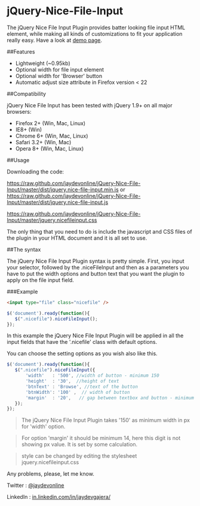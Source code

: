 jQuery-Nice-File-Input
======================

The jQuery Nice File Input Plugin provides batter looking file input HTML element, while making all kinds of customizations to fit your application really easy.
Have a look at <a href="http://jaydevgajera.com/nice-file-input/" target="_blank" >demo page</a>. 

##Features

* Lightweight (~0.95kb)
* Optional width for file input element
* Optional width for 'Browser' button
* Automatic adjust size attribute in Firefox version < 22     

##Compatibility

jQuery Nice File Input has been tested with jQuery 1.9+ on all major browsers:

* Firefox 2+ (Win, Mac, Linux)
* IE8+ (Win)
* Chrome 6+ (Win, Mac, Linux)
* Safari 3.2+ (Win, Mac)
* Opera 8+ (Win, Mac, Linux)


##Usage

Downloading the code:

https://raw.github.com/jaydevonline/jQuery-Nice-File-Input/master/dist/jquery.nice-file-input.min.js
or
https://raw.github.com/jaydevonline/jQuery-Nice-File-Input/master/dist/jquery.nice-file-input.js

https://raw.github.com/jaydevonline/jQuery-Nice-File-Input/master/jquery.nicefileinput.css

The only thing that you need to do is include the javascript and CSS files of the plugin in your HTML document and it is all set to use.

##The syntax

The jQuery Nice File Input Plugin syntax is pretty simple. 
First, you input your  selector, followed by the .niceFileInput and then as a parameters you have to put the width options and button text that you want the plugin to apply on the file input field.

###Example

 ```HTML
<input type="file" class="nicefile" />
 ```


 ```javascript
$('document').ready(function(){		
	$(".nicefile").niceFileInput();				
});	
 ```
In this example the jQuery Nice File Input Plugin  will be applied in all the input fields that have the '.nicefile' class with default options.

You can choose the setting options as you wish also like this.

 ```javascript
$('document').ready(function(){					
	$(".nicefile").niceFileInput({
		'width'   : '500', //width of button - minimum 150
		'height'  : '30',  //height of text
		'btnText' : 'Browse', //text of the button     
		'btnWidth': '100' ,  // width of button
	    'margin'  : '20',	// gap between textbox and button - minimum 14 		  
	});				
});
 ```

> The jQuery Nice File Input Plugin takes '150' as minimum width in px for 'width' option.

> For option 'margin' it should be minimum  14, here this digit is not showing px value. It is set by some calculation.

> style can be changed by editing the stylesheet jquery.nicefileinput.css


Any problems, please, let me know. 

Twitter  : <a href="https://twitter.com/jaydevonline" target="_blank" >@jaydevonline</a>

LinkedIn : <a href="in.linkedin.com/in/jaydevgajera/" target="_blank"> in.linkedin.com/in/jaydevgajera/ </a>









 









